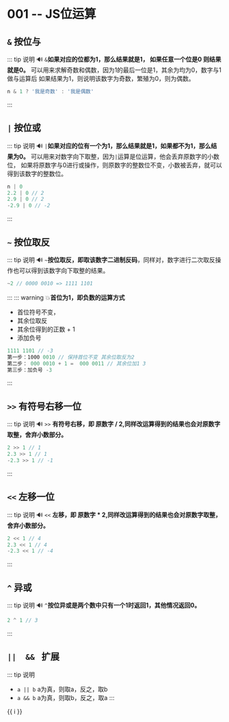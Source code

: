 # 001 -- JS位运算

## ```&``` 按位与
::: tip 说明
:loud_sound:
```&```**如果对应的位都为1，那么结果就是1， 如果任意一个位是0 则结果就是0。**
可以用来求解奇数和偶数，因为1的最后一位是1，其余为均为0，数字与1做与运算后
如果结果为1，则说明该数字为奇数，繁殖为0，则为偶数。
```js
n & 1 ? '我是奇数' : '我是偶数'
```
:::
## ```|``` 按位或
::: tip 说明
:loud_sound:
```|```**如果对应的位有一个为1，那么结果就是1，如果都不为1，那么结果为0。**
可以用来对数字向下取整，因为```|```运算是位运算，他会丢弃原数字的小数位，
如果将原数字与0进行或操作，则原数字的整数位不变，小数被丢弃，就可以得到该数字的整数位。
```js
n | 0 
2.2 | 0 // 2
2.9 | 0 // 2
-2.9 | 0 // -2
```
:::
## ```~``` 按位取反
::: tip 说明
:loud_sound:
```~```**按位取反，即取该数字二进制反码**，同样对，数字进行二次取反操作也可以得到该数字向下取整的结果。
```js
~2 // 0000 0010 => 1111 1101
```
:::
::: warning
:boom:**首位为1，即负数的运算方式**
* 首位符号不变，
* 其余位取反
* 其余位得到的正数 + 1
* 添加负号
```js
1111 1101 // -3
第一步：1000 0010 // 保持首位不变 其余位取反为2
第二步： 000 0010 + 1 =  000 0011 // 其余位加1 3
第三步：加负号 -3
```
:::
## ```>>``` 有符号右移一位
::: tip 说明
:loud_sound:
```>>``` **有符号右移，即 原数字 / 2,同样改运算得到的结果也会对原数字取整，舍弃小数部分。**
```js
2 >> 1 // 1
2.3 >> 1 // 1
-2.3 >> 1 // -1
```
:::
## ```<<``` 左移一位
::: tip 说明
:loud_sound:
```<<``` **左移，即 原数字 * 2,同样改运算得到的结果也会对原数字取整，舍弃小数部分。**
```js
2 << 1 // 4
2.3 << 1 // 4
-2.3 << 1 // -4
```
:::
## ```^``` 异或
::: tip 说明
:loud_sound:
```^```**按位异或是两个数中只有一个1时返回1，其他情况返回0。**
```js
2 ^ 1 // 3
```
:::
## ```||  && ``` 扩展
::: tip 说明
* ```a || b``` a为真，则取a，反之，取b
* ```a && b``` a为真，则取b，反之，取a
:::


<span v-for="i in 3">{{ i }} </span>